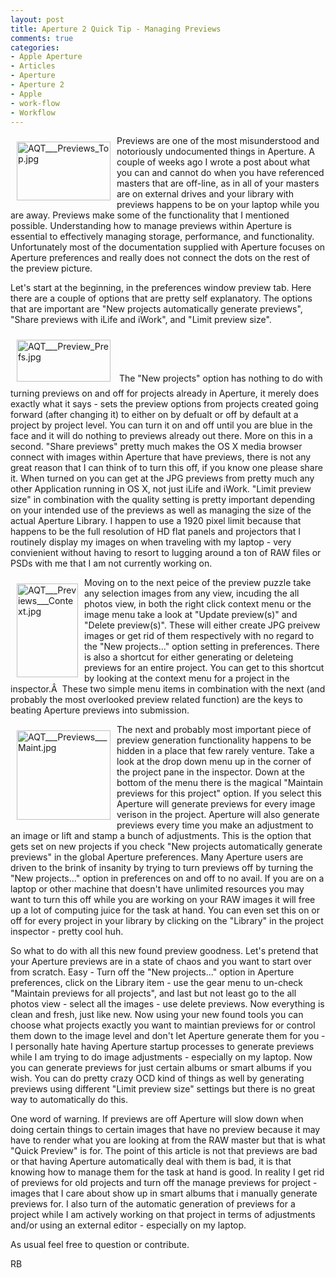```yaml
---
layout: post
title: Aperture 2 Quick Tip - Managing Previews
comments: true
categories:
- Apple Aperture
- Articles
- Aperture
- Aperture 2
- Apple
- work-flow
- Workflow
---
```

<a href="/wp-content/uploads/2009/01/AQT___Previews_Top.jpg"><img title="AQT___Previews_Top.jpg" src="/wp-content/uploads/2009/01/.thumbs/.AQT___Previews_Top.jpg" border="0" alt="AQT___Previews_Top.jpg" hspace="10" vspace="10" width="150" height="94" align="left" /></a>Previews are one of the most misunderstood and notoriously undocumented things in Aperture. A couple of weeks ago I wrote a post about what you can and cannot do when you have referenced masters that are off-line, as in all of your masters are on external drives and your library with previews happens to be on your laptop while you are away. Previews make some of the functionality that I mentioned possible. Understanding how to manage previews within Aperture is essential to effectively managing storage, performance, and functionality. Unfortunately most of the documentation supplied with Aperture focuses on Aperture preferences and really does not connect the dots on the rest of the preview picture.<!--more-->

Let's start at the beginning, in the preferences window preview tab. Here there are a couple of options that are pretty self explanatory. The options that are important are "New projects automatically generate previews", "Share previews with iLife and iWork", and "Limit preview size".

<a rel="lightbox" href="/wp-content/uploads/2009/01/AQT___Preview_Prefs.jpg"><img title="AQT___Preview_Prefs.jpg" src="/wp-content/uploads/2009/01/.thumbs/.AQT___Preview_Prefs.jpg" border="0" alt="AQT___Preview_Prefs.jpg" hspace="10" vspace="10" width="150" height="67" /></a>
The "New projects" option has nothing to do with turning previews on and off for projects already in Aperture, it merely does exactly what it says - sets the preview options from projects created going forward (after changing it) to either on by defualt or off by default at a project by project level. You can turn it on and off until you are blue in the face and it will do nothing to previews already out there. More on this in a second. "Share previews" pretty much makes the OS X media browser connect with images within Aperture that have previews, there is not any great reason that I can think of to turn this off, if you know one please share it. When turned on you can get at the JPG previews from pretty much any other Application running in OS X, not just iLife and iWork. "Limit preview size" in combination with the quality setting is pretty important depending on your intended use of the previews as well as managing the size of the actual Aperture Library. I happen to use a 1920 pixel limit because that happens to be the full resolution of HD flat panels and projectors that I routinely display my images on when traveling with my laptop - very convienient without having to resort to lugging around a ton of RAW files or PSDs with me that I am not currently working on.

<a rel="lightbox" href="/wp-content/uploads/2009/01/AQT___Previews___Context.jpg"><img title="AQT___Previews___Context.jpg" src="/wp-content/uploads/2009/01/.thumbs/.AQT___Previews___Context.jpg" border="0" alt="AQT___Previews___Context.jpg" hspace="10" vspace="10" width="98" height="150" align="left" /></a>Moving on to the next peice of the preview puzzle take any selection images from any view, incuding the all photos view, in both the right click context menu or the image menu take a look at "Update preview(s)" and "Delete preview(s)". These will either create JPG preivew images or get rid of them respectively with no regard to the "New projects..." option setting in preferences. There is also a shortcut for either generating or deleteing previews for an entire project. You can get to this shortcut by looking at the context menu for a project in the inspector.Â  These two simple menu items in combination with the next (and probably the most overlooked preview related function) are the keys to beating Aperture previews into submission.

<a rel="lightbox" href="/wp-content/uploads/2009/01/AQT___Previews___Maint.jpg"><img title="AQT___Previews___Maint.jpg" src="/wp-content/uploads/2009/01/.thumbs/.AQT___Previews___Maint.jpg" border="0" alt="AQT___Previews___Maint.jpg" hspace="10" vspace="10" width="150" height="143" align="left" /></a>The next and probably most important piece of preview generation functionality happens to be hidden in a place that few rarely venture. Take a look at the drop down menu up in the corner of the project pane in the inspector. Down at the bottom of the menu there is the magical "Maintain previews for this project" option. If you select this Aperture will generate previews for every image verison in the project. Aperture will also generate previews every time you make an adjustment to an image or lift and stamp a bunch of adjustments. This is the option that gets set on new projects if you check "New projects automatically generate previews" in the global Aperture preferences. Many Aperture users are driven to the brink of insanity by trying to turn previews off by turning the "New projects..." option in preferences on and off to no avail. If you are on a laptop or other machine that doesn't have unlimited resources you may want to turn this off while you are working on your RAW images it will free up a lot of computing juice for the task at hand. You can even set this on or off for every project in your library by clicking on the "Library" in the project inspector - pretty cool huh.

So what to do with all this new found preview goodness. Let's pretend that your Aperture previews are in a state of chaos and you want to start over from scratch. Easy - Turn off the "New projects..." option in Aperture preferences, click on the Library item - use the gear menu to un-check "Maintain previews for all projects", and last but not least go to the all photos view - select all the images - use delete previews. Now everything is clean and fresh, just like new. Now using your new found tools you can choose what projects exactly you want to maintian previews for or control them down to the image level and don't let Aperture generate them for you - I personally hate having Aperture startup processes to generate previews while I am trying to do image adjustments - especially on my laptop. Now you can generate previews for just certain albums or smart albums if you wish. You can do pretty crazy OCD kind of things as well by generating previews using different "Limit preview size" settings but there is no great way to automatically do this.

One word of warning. If previews are off Aperture will slow down when doing certain things to certain images that have no preview because it may have to render what you are looking at from the RAW master but that is what "Quick Preview" is for. The point of this article is not that previews are bad or that having Aperture automatically deal with them is bad, it is that knowing how to manage them for the task at hand is good. In reality I get rid of previews for old projects and turn off the manage previews for project - images that I care about show up in smart albums that i manually generate previews for. I also turn of the automatic generation of previews for a project while I am actively working on that project in terms of adjustments and/or using an external editor - especially on my laptop.

As usual feel free to question or contribute.

RB